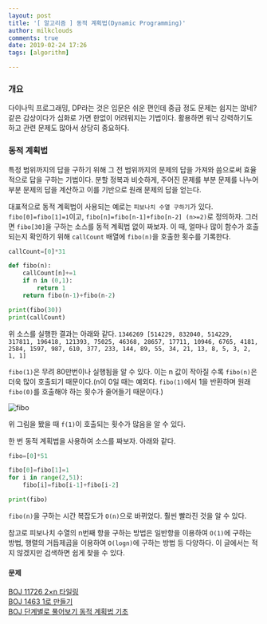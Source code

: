 ```yaml
---
layout: post
title: '[ 알고리즘 ] 동적 계획법(Dynamic Programming)'
author: milkclouds
comments: true
date: 2019-02-24 17:26
tags: [algorithm]

---
```



### 개요  
다이나믹 프로그래밍, DP라는 것은 입문은 쉬운 편인데 중급 정도 문제는 쉽지는 않네? 같은 감상이다가 심화로 가면 한없이 어려워지는 기법이다. 활용하면 워낙 강력하기도 하고 관련 문제도 많아서 상당히 중요하다.


### 동적 계획법  
특정 범위까지의 답을 구하기 위해 그 전 범위까지의 문제의 답을 가져와 씀으로써 효율적으로 답을 구하는 기법이다. 분할 정복과 비슷하게, 주어진 문제를 부분 문제를 나누어 부분 문제의 답을 계산하고 이를 기반으로 원래 문제의 답을 얻는다.


대표적으로 동적 계획법이 사용되는 예로는 `피보나치 수열 구하기`가 있다.
`fibo[0]=fibo[1]=1`이고, `fibo[n]=fibo[n-1]+fibo[n-2] (n>=2)`로 정의하자. 그러면 `fibo[30]`을 구하는 소스를 동적 계획법 없이 짜보자. 이 때, 얼마나 많이 함수가 호출되는지 확인하기 위해 `callCount` 배열에 `fibo(n)`을 호출한 횟수를 기록한다.

```python
callCount=[0]*31

def fibo(n):
    callCount[n]+=1
    if n in (0,1):
        return 1
    return fibo(n-1)+fibo(n-2)

print(fibo(30))
print(callCount)
```

위 소스를 실행한 결과는 아래와 같다. `1346269
[514229, 832040, 514229, 317811, 196418, 121393, 75025, 46368, 28657, 17711, 10946, 6765, 4181, 2584, 1597, 987, 610, 377, 233, 144, 89, 55, 34, 21, 13, 8, 5, 3, 2, 1, 1]`  

`fibo(1)`은 무려 80만번이나 실행됨을 알 수 있다. 이는 n 값이 작아질 수록 `fibo(n)`은 더욱 많이 호출되기 때문이다.(n이 0일 때는 예외다. `fibo(1)`에서 1을 반환하며 원래 `fibo(0)`를 호출해야 하는 횟수가 줄어들기 때문이다.)  

![fibo](https://blogfiles.pstatic.net/20160801_275/kks227_14700305083805XBuM_GIF/complexityRecursion_1.gif)

위 그림을 봤을 때 `f(1)`이 호출되는 횟수가 많음을 알 수 있다.


한 번 동적 계획법을 사용하여 소스를 짜보자. 아래와 같다.

```python
fibo=[0]*51

fibo[0]=fibo[1]=1
for i in range(2,51):
    fibo[i]=fibo[i-1]+fibo[i-2]

print(fibo)
```

`fibo(n)`을 구하는 시간 복잡도가 `O(n)`으로 바뀌었다. 훨씬 빨라진 것을 알 수 있다.  

참고로 피보나치 수열의 n번째 항을 구하는 방법은 일반항을 이용하여 `O(1)`에 구하는 방법, 행렬의 거듭제곱을 이용하여 `O(logn)`에 구하는 방법 등 다양하다. 이 글에서는 적지 않겠지만 검색하면 쉽게 찾을 수 있다.


#### 문제  
[BOJ 11726 2×n 타일링](https://icpc.me/11726)  
[BOJ 1463 1로 만들기](https://icpc.me/1463)  
[BOJ 단계별로 풀어보기 동적 계획법 기초](https://www.acmicpc.net/step/16)